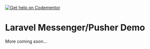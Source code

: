[![Get help on Codementor](https://cdn.codementor.io/badges/get_help_github.svg)](https://www.codementor.io/cmgmyr)

# Laravel Messenger/Pusher Demo
More coming soon...